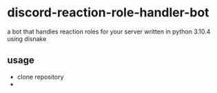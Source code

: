 # discord-reaction-role-handler-bot
a bot that handles reaction roles for your server
written in python 3.10.4 using disnake
## usage
* clone repository
* 

